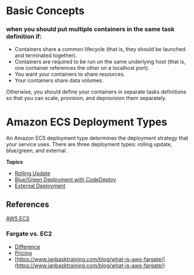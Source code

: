 
# Basic Concepts

### when you should put multiple containers in the same task definition if:
-   Containers share a common lifecycle (that is, they should be launched and terminated together).
-   Containers are required to be run on the same underlying host (that is, one container references the other on a localhost port).
-   You want your containers to share resources.
-   Your containers share data volumes.

Otherwise, you should define your containers in separate tasks definitions so that you can scale, provision, and deprovision them separately.

# Amazon ECS Deployment Types

An Amazon ECS deployment type determines the deployment strategy that your service uses. There are three deployment types: rolling update, blue/green, and external.

**Topics**

-   [Rolling Update](https://docs.aws.amazon.com/AmazonECS/latest/developerguide/deployment-type-ecs.html)
-   [Blue/Green Deployment with CodeDeploy](https://docs.aws.amazon.com/AmazonECS/latest/developerguide/deployment-type-bluegreen.html)
-   [External Deployment](https://docs.aws.amazon.com/AmazonECS/latest/developerguide/deployment-type-external.html)
## References
[AWS ECS](https://docs.aws.amazon.com/AmazonECS/latest/developerguide/Welcome.html)

### Fargate vs. EC2
- [Difference](https://cloudonaut.io/ecs-vs-fargate-whats-the-difference/)
- [Pricing](https://containersonaws.com/introduction/ec2-or-aws-fargate/)
- [https://www.janbasktraining.com/blog/what-is-aws-fargate/](https://www.janbasktraining.com/blog/what-is-aws-fargate/)

<!--stackedit_data:
eyJoaXN0b3J5IjpbLTE2MzYzNTk5NDgsMTE1NjkwNTA2MSwtMT
M0Mzg4ODMyNywxMzUzODE5ODEzLC02Nzk3NjAzMzMsMTAxNDAz
NTQwLC0xOTU5MjgyMTQzLDEyNDg5NjM2MTMsMTQ1MzgzNDMwMi
wtMjEwOTEzMTQ4MSwtNjk5MjY2NDk5LDc2MDQxNTk2OCwxNjQ4
NzUxMTE4LC0xOTg0NjYyMTQ1LDEwMDM2MTkzNDksMTQyNzg4OT
Y5MSw1NDU2MTEzNzgsMTk2NTgxMzAxLDE4ODk0NzQ2NjMsMjA0
OTAyNjYxMV19
-->